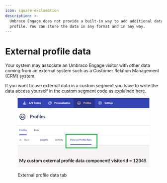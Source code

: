 ```yaml
---
icon: square-exclamation
description: >-
  Umbraco Engage does not provide a built-in way to add additional data to a
  profile. You can store the data in any format and in any way.
---
```


# External profile data

Your system may associate an Umbraco Engage visitor with other data coming from an external system such as a Customer Relation Management (CRM) system.

If you want to use external data in a custom segment you have to write the data access yourself in the custom segment code as explained [here](../../developers/profiling/external-profile-data.md).

<figure><img src="../../.gitbook/assets/image (17).png" alt=""><figcaption><p>External profile data tab</p></figcaption></figure>
